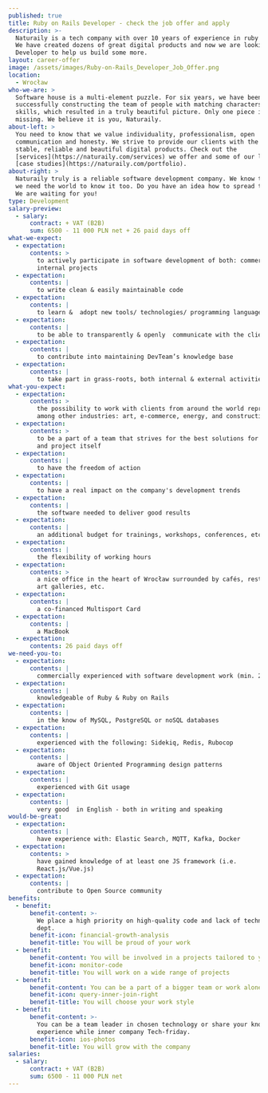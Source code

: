 ```yaml
---
published: true
title: Ruby on Rails Developer - check the job offer and apply
description: >-
  Naturaily is a tech company with over 10 years of experience in ruby on rails development.
  We have created dozens of great digital products and now we are looking for Ruby on Rails
  Developer to help us build some more.
layout: career-offer
image: /assets/images/Ruby-on-Rails_Developer_Job_Offer.png
location:
  - Wrocław
who-we-are: >
  Software house is a multi-element puzzle. For six years, we have been
  successfully constructing the team of people with matching characters and
  skills, which resulted in a truly beautiful picture. Only one piece is
  missing. We believe it is you, Naturaily.
about-left: >
  You need to know that we value individuality, professionalism, open
  communication and honesty. We strive to provide our clients with the best,
  stable, reliable and beautiful digital products. Check out the
  [services](https://naturaily.com/services) we offer and some of our latest
  [case studies](https://naturaily.com/portfolio).
about-right: >
  Naturaily truly is a reliable software development company. We know that, and
  we need the world to know it too. Do you have an idea how to spread the word?
  We are waiting for you!
type: Development
salary-preview:
  - salary:
      contract: + VAT (B2B)
      sum: 6500 - 11 000 PLN net + 26 paid days off
what-we-expect:
  - expectation:
      contents: >
        to actively participate in software development of both: commercial &
        internal projects
  - expectation:
      contents: |
        to write clean & easily maintainable code
  - expectation:
      contents: |
        to learn &  adopt new tools/ technologies/ programming languages
  - expectation:
      contents: |
        to be able to transparently & openly  communicate with the client
  - expectation:
      contents: |
        to contribute into maintaining DevTeam’s knowledge base
  - expectation:
      contents: |
        to take part in grass-roots, both internal & external activities
what-you-expect:
  - expectation:
      contents: >
        the possibility to work with clients from around the world representing,
        among other industries: art, e-commerce, energy, and construction
  - expectation:
      contents: >
        to be a part of a team that strives for the best solutions for client
        and project itself
  - expectation:
      contents: |
        to have the freedom of action
  - expectation:
      contents: |
        to have a real impact on the company's development trends
  - expectation:
      contents: |
        the software needed to deliver good results
  - expectation:
      contents: |
        an additional budget for trainings, workshops, conferences, etc.
  - expectation:
      contents: |
        the flexibility of working hours
  - expectation:
      contents: >
        a nice office in the heart of Wrocław surrounded by cafés, restaurants,
        art galleries, etc.
  - expectation:
      contents: |
        a co-financed Multisport Card
  - expectation:
      contents: |
        a MacBook
  - expectation:
      contents: 26 paid days off
we-need-you-to:
  - expectation:
      contents: |
        commercially experienced with software development work (min. 2 years)
  - expectation:
      contents: |
        knowledgeable of Ruby & Ruby on Rails
  - expectation:
      contents: |
        in the know of MySQL, PostgreSQL or noSQL databases
  - expectation:
      contents: |
        experienced with the following: Sidekiq, Redis, Rubocop
  - expectation:
      contents: |
        aware of Object Oriented Programming design patterns
  - expectation:
      contents: |
        experienced with Git usage
  - expectation:
      contents: |
        very good  in English - both in writing and speaking
would-be-great:
  - expectation:
      contents: |
        have experience with: Elastic Search, MQTT, Kafka, Docker
  - expectation:
      contents: >
        have gained knowledge of at least one JS framework (i.e.
        React.js/Vue.js)
  - expectation:
      contents: |
        contribute to Open Source community
benefits:
  - benefit:
      benefit-content: >-
        We place a high priority on high-quality code and lack of technological
        dept.
      benefit-icon: financial-growth-analysis
      benefit-title: You will be proud of your work
  - benefit:
      benefit-content: You will be involved in a projects tailored to your level of expertise.
      benefit-icon: monitor-code
      benefit-title: You will work on a wide range of projects
  - benefit:
      benefit-content: You can be a part of a bigger team or work alone if you prefer.
      benefit-icon: query-inner-join-right
      benefit-title: You will choose your work style
  - benefit:
      benefit-content: >-
        You can be a team leader in chosen technology or share your knowledge &
        experience while inner company Tech-friday.
      benefit-icon: ios-photos
      benefit-title: You will grow with the company
salaries:
  - salary:
      contract: + VAT (B2B)
      sum: 6500 - 11 000 PLN net
---
```

